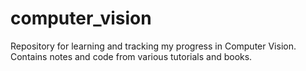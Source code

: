# computer_vision
Repository for learning and tracking my progress in Computer Vision. Contains notes and code from various tutorials and books.
